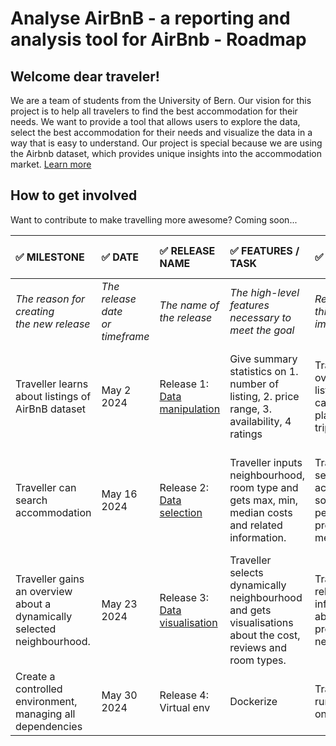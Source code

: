 
# Analyse AirBnB - a reporting and analysis tool for AirBnb - Roadmap
## Welcome dear traveler! 
We are a team of students from the University of Bern.
Our vision for this project is to help all travelers to find the best accommodation for their needs.
We want to provide a tool that allows users to explore the data, select the best accommodation for their needs and visualize the data in a way that is easy to understand.
Our project is special because we are using the Airbnb dataset, which provides unique insights into the accommodation market. [Learn more](README.md)

## How to get involved

 Want to contribute to make travelling more awesome? Coming soon...

| :white_check_mark: MILESTONE                                            | :white_check_mark: DATE             | :white_check_mark: RELEASE NAME | :white_check_mark: FEATURES / TASK                                                                          | :white_check_mark: REASONS                                                        | :white_check_mark: METRICS / SUCCESS FACTORS                                    |
|:------------------------------------------------------------------------|:------------------------------------|:--------------------------------|:------------------------------------------------------------------------------------------------------------|:----------------------------------------------------------------------------------|:--------------------------------------------------------------------------------|
| _The reason for creating<br/>the new release_                           | _The release date<br/>or timeframe_ | _The name of<br/>the release_   | _The high-level features<br/>necessary to meet the goal_                                                    | _Reasons why this feature is important_                                           | _The metrics to determine<br/>if the goal has been met_                         |
| Traveller learns about listings of AirBnB dataset                       | May 2 2024                          | Release 1: [Data manipulation](https://github.com/PythonDataScience24/AirBnB-DataScienceProject/milestone/1?closed=1)    | Give summary statistics on 1. number of listing, 2. price range, 3. availability, 4 ratings                 | Travellers get overview of listings, so they can start planning their trip.       | Traveller gets a correct data summary. Crosschecks with results of other teams. |
| Traveller can search accommodation                                      | May 16 2024                         | Release 2: [Data selection](https://github.com/PythonDataScience24/AirBnB-DataScienceProject/milestone/2?closed=1)| Traveller inputs neighbourhood, room type and gets max, min, median costs and related information.          | Travellers can search accommodation, so that their personal preferences are met.  | Traveller gets correct search results. Crosschecks with results of other teams. |
| Traveller gains an overview about a dynamically selected neighbourhood. | May 23 2024                         | Release 3: [Data visualisation](https://github.com/PythonDataScience24/AirBnB-DataScienceProject/milestone/3?closed=1)| Traveller selects dynamically neighbourhood and gets visualisations about the cost, reviews and room types. | Travellers get relevant listing information about their preferred neighbourhoods. | Plots with data are show to the traveller.                                      | 
| Create a controlled environment, managing all dependencies              | May 30 2024                         | Release 4: Virtual env          | Dockerize                                                                                                  | Travellers can run this program on any machine.                                   | Can be run platform independent.                                                |
